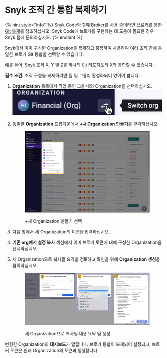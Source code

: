 # Snyk 조직 간 통합 복제하기

{% hint style="info" %}
Snyk Code와 함께 Broker를 사용 중이라면 [브로커를 통한 Git 복제](git-clone-through-broker.md)를 참조하십시오. Snyk Code에 브로커를 구현하는 데 도움이 필요한 경우 Snyk 팀에 문의하십시오.
{% endhint %}

Snyk에서 이미 구성한 Organization을 복제하고 중복하여 사용하여 여러 조직 간에 동일한 브로커 Git 통합을 선택할 수 있습니다.

예를 들어, Snyk 조직 X, Y 및 Z를 하나의 Git 리포지토리 X와 통합할 수 있습니다.

**필수 조건**: 조직 구성을 복제하려면 팀 및 그룹이 활성화되어 있어야 합니다.

1. **Organization** 목록에서 작업 중인 그룹 내의 Organization을 선택하십시오.\
   <img src="../../.gitbook/assets/switch_org_02oct2022.png" alt="Organization 선택" data-size="original">
2. 동일한 **Organization** 드롭다운에서 **+새 Organization 만들기**를 클릭하십시오.

    <figure><img src="../../.gitbook/assets/clone-organization1_02oct2022.png" alt="+새 Organization 만들기 선택"><figcaption><p>+새 Organization 만들기 선택</p></figcaption></figure>
3. 다음 창에서 새 Organization의 이름을 입력하십시오.
4. **기존 org에서 설정 복사** 섹션에서 이미 브로커 토큰에 대해 구성한 Organization을 선택하십시오.
5. 새 Organization으로 복사될 요약을 검토하고 확인을 위해 **Organization 생성**을 클릭하십시오.

    <figure><img src="../../.gitbook/assets/clone-org-3screens_02oct2022.png" alt="새 Organization으로 복사될 내용 요약 및 생성 확인"><figcaption><p>새 Organization으로 복사될 내용 요약 및 생성</p></figcaption></figure>

변형한 Organization의 **대시보드**가 열립니다. 브로커 통합이 복제되어 설정되고, 브로커 토큰은 원래 Organization의 토큰과 동일합니다.